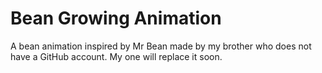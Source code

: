 # Bean Growing Animation
A bean animation inspired by Mr Bean made by my brother who does not have a GitHub account.
My one will replace it soon.